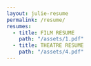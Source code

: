 ```yaml
---
layout: julie-resume
permalink: /resume/
resumes:
  - title: FILM RESUME
    path: "/assets/1.pdf"
  - title: THEATRE RESUME
    path: "/assets/4.pdf"
---
```

